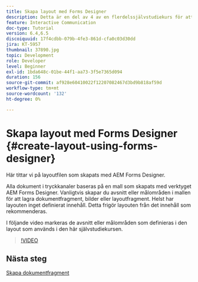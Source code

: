 ```yaml
---
title: Skapa layout med Forms Designer
description: Detta är en del av 4 av en flerdelssjälvstudiekurs för att skapa ditt första interaktiva kommunikationsdokument för tryckkanalen. I det här avsnittet tittar vi på layoutfilen som skapats med AEM Forms Designer.
feature: Interactive Communication
doc-type: Tutorial
version: 6.4,6.5
discoiquuid: 17f4cdbb-079b-4fe3-861d-cfa0c03d30dd
jira: KT-5957
thumbnail: 37890.jpg
topic: Development
role: Developer
level: Beginner
exl-id: 1bda648c-01be-44f1-aa73-3f5e7365d094
duration: 156
source-git-commit: af928e60410022f12207082467d3bd9b818af59d
workflow-type: tm+mt
source-wordcount: '132'
ht-degree: 0%

---
```


# Skapa layout med Forms Designer {#create-layout-using-forms-designer}

Här tittar vi på layoutfilen som skapats med AEM Forms Designer.

Alla dokument i tryckkanaler baseras på en mall som skapats med verktyget AEM Forms Designer. Vanligtvis skapar du avsnitt eller målområden i mallen för att lagra dokumentfragment, bilder eller layoutfragment. Helst har layouten inget definierat innehåll. Detta frigör layouten från det innehåll som rekommenderas.

I följande video markeras de avsnitt eller målområden som definieras i den layout som används i den här självstudiekursen.

>[!VIDEO](https://video.tv.adobe.com/v/37890?quality=12&learn=on)

## Nästa steg

[Skapa dokumentfragment](./create-document-fragment.md)
